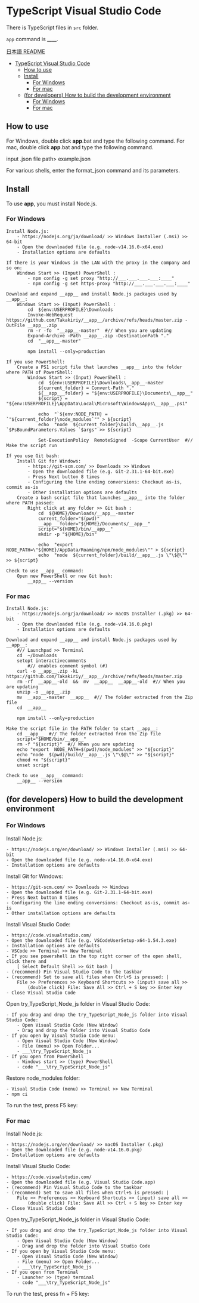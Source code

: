 # TypeScript Visual Studio Code

There is TypeScript files in `src` folder.

`app` command is ____.

[日本語 README](./README-jp.md)

<!-- TOC depthFrom:1 -->

- [TypeScript Visual Studio Code](#typescript-visual-studio-code)
  - [How to use](#how-to-use)
  - [Install](#install)
    - [For Windows](#for-windows)
    - [For mac](#for-mac)
  - [(for developers) How to build the development environment](#for-developers-how-to-build-the-development-environment)
    - [For Windows](#for-windows-1)
    - [For mac](#for-mac-1)

<!-- /TOC -->


## How to use

For Windows, double click __app__.bat and type the following command. <!-- #template: __app__.bat  #-->
For mac, double click __app__.bat and type the following command. <!-- #template: __app__.command  #-->

   input .json file path> example.json

For various shells, enter the format_json command and its parameters.

<!--
Install __app__ and then run it in your shell.

    __app__  __Path__
-->


## Install

To use __app__, you must install Node.js.

### For Windows

    Install Node.js:
        - https://nodejs.org/ja/download/ >> Windows Installer (.msi) >> 64-bit
        - Open the downloaded file (e.g. node-v14.16.0-x64.exe)
        - Installation options are defaults

    If there is your Windows in the LAN with the proxy in the company and so on:
        Windows Start >> (Input) PowerShell :
            - npm config -g set proxy "http://___.___.___.___:____"
            - npm config -g set https-proxy "http://___.___.___.___:____"

    Download and expand __app__ and install Node.js packages used by __app__:
        Windows Start >> (Input) PowerShell :
            cd  ${env:USERPROFILE}\Downloads
            Invoke-WebRequest  https://github.com/Takakiriy/__app__/archive/refs/heads/master.zip -OutFile __app__.zip
            rm -r -fo  "__app__-master"  #// When you are updating
            Expand-Archive -Path __app__.zip -DestinationPath "."
            cd  "__app__-master"

            npm install --only=production

    If you use PowerShell:
        Create a PS1 script file that launches __app__ into the folder where PATH of PowerShell:
            Windows Start >> (Input) PowerShell :
                cd  ${env:USERPROFILE}\Downloads\__app__-master
                ${current_folder} = Convert-Path "."
                ${__app___folder} = "${env:USERPROFILE}\Documents\__app__"
                ${script} = "${env:USERPROFILE}\AppData\Local\Microsoft\WindowsApps\__app__.ps1"

                echo  "`${env:NODE_PATH} = `"${current_folder}\node_modules`"" > ${script}
                echo  "node  ${current_folder}\build\__app__.js `$PsBoundParameters.Values `$args" >> ${script}

                Set-ExecutionPolicy  RemoteSigned  -Scope CurrentUser  #// Make the script run

    If you use Git bash:
        Install Git for Windows:
            - https://git-scm.com/ >> Downloads >> Windows
            - Open the downloaded file (e.g. Git-2.31.1-64-bit.exe)
            - Press Next button 8 times
            - Configuring the line ending conversions: Checkout as-is, commit as-is
            - Other installation options are defaults
        Create a bash script file that launches __app__ into the folder where PATH passed:
            Right click at any folder >> Git bash :
                cd  ${HOME}/Downloads/__app__-master
                current_folder="$(pwd)"
                __app___folder="${HOME}/Documents/__app__"
                script="${HOME}/bin/__app__"
                mkdir -p "${HOME}/bin"

                echo  "export NODE_PATH=\"${HOME}/AppData/Roaming/npm/node_modules\"" > ${script}
                echo  "node  ${current_folder}/build/__app__.js \"\$@\"" >> ${script}

    Check to use __app__ command:
        Open new PowerShell or new Git bash:
            __app__ --version

### For mac

    Install Node.js:
        - https://nodejs.org/ja/download/ >> macOS Installer (.pkg) >> 64-bit
        - Open the downloaded file (e.g. node-v14.16.0.pkg)
        - Installation options are defaults

    Download and expand __app__ and install Node.js packages used by __app__:
        #// Launchpad >> Terminal
        cd  ~/Downloads
        setopt interactivecomments
            #// enables comment symbol (#)
        curl -o __app__.zip -kL https://github.com/Takakiriy/__app__/archive/refs/heads/master.zip 
        rm -rf  __app__-old  &&  mv  __app__  __app__-old  #// When you are updating
        unzip -o __app__.zip
        mv  __app__-master  __app__  #// The folder extracted from the Zip file
        cd  __app__

        npm install --only=production

    Make the script file in the PATH folder to start __app__:
        cd __app__  #// The folder extracted from the Zip file
        script="$HOME/bin/__app__"
        rm -f "${script}"  #// When you are updating
        echo "export  NODE_PATH=$(pwd)/node_modules" >> "${script}"
        echo "node  $(pwd)/build/__app__.js \"\$@\"" >> "${script}"
        chmod +x "${script}"
        unset script

    Check to use __app__ command:
        __app__ --version


## (for developers) How to build the development environment

### For Windows

Install Node.js:

    - https://nodejs.org/en/download/ >> Windows Installer (.msi) >> 64-bit
    - Open the downloaded file (e.g. node-v14.16.0-x64.exe)
    - Installation options are defaults

Install Git for Windows:

    - https://git-scm.com/ >> Downloads >> Windows
    - Open the downloaded file (e.g. Git-2.31.1-64-bit.exe)
    - Press Next button 8 times
    - Configuring the line ending conversions: Checkout as-is, commit as-is
    - Other installation options are defaults

Install Visual Studio Code:

    - https://code.visualstudio.com/
    - Open the downloaded file (e.g. VSCodeUserSetup-x64-1.54.3.exe)
    - Installation options are defaults
    - VSCode >> Terminal >> New Terminal
    - If you see powershell in the top right corner of the open shell, click there and 
        [ Select Default Shell >> Git bash ]
    - (recommend) Pin Visual Studio Code to the taskbar
    - (recommend) Set to save all files when Ctrl+S is pressed: |
        File >> Preferences >> Keyboard Shortcuts >> (input) save all >>
            (double click) File: Save All >> Ctrl + S key >> Enter key
    - Close Visual Studio Code

Open try_TypeScript_Node_js folder in Visual Studio Code:

    - If you drag and drop the try_TypeScript_Node_js folder into Visual Studio Code:
        - Open Visual Studio Code (New Window)
        - Drag and drop the folder into Visual Studio Code
    - If you open by Visual Studio Code menu:
        - Open Visual Studio Code (New Window)
        - File (menu) >> Open Folder...
        - ___\try_TypeScript_Node_js
    - If you open from PowerShell
        - Windows start >> (type) PowerShell
        - code "___\try_TypeScript_Node_js"

Restore node_modules folder:

    - Visual Studio Code (menu) >> Terminal >> New Terminal
    - npm ci

To run the test, press F5 key:


### For mac

Install Node.js:

    - https://nodejs.org/en/download/ >> macOS Installer (.pkg)
    - Open the downloaded file (e.g. node-v14.16.0.pkg)
    - Installation options are defaults

Install Visual Studio Code:

    - https://code.visualstudio.com/
    - Open the downloaded file (e.g. Visual Studio Code.app)
    - (recommend) Pin Visual Studio Code to the taskbar
    - (recommend) Set to save all files when Ctrl+S is pressed: |
        File >> Preferences >> Keyboard Shortcuts >> (input) save all >>
            (double click) File: Save All >> Ctrl + S key >> Enter key
    - Close Visual Studio Code

Open try_TypeScript_Node_js folder in Visual Studio Code:

    - If you drag and drop the try_TypeScript_Node_js folder into Visual Studio Code:
        - Open Visual Studio Code (New Window)
        - Drag and drop the folder into Visual Studio Code
    - If you open by Visual Studio Code menu:
        - Open Visual Studio Code (New Window)
        - File (menu) >> Open Folder...
        - ___\try_TypeScript_Node_js
    - If you open from Terminal
        - Launcher >> (type) terminal
        - code "___\try_TypeScript_Node_js"

To run the test, press fn + F5 key:
